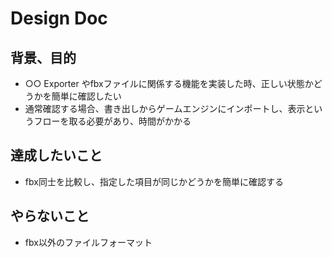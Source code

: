 # Design Doc

## 背景、目的
- ○○ Exporter やfbxファイルに関係する機能を実装した時、正しい状態かどうかを簡単に確認したい  
- 通常確認する場合、書き出しからゲームエンジンにインポートし、表示というフローを取る必要があり、時間がかかる  

## 達成したいこと
- fbx同士を比較し、指定した項目が同じかどうかを簡単に確認する

## やらないこと
- fbx以外のファイルフォーマット